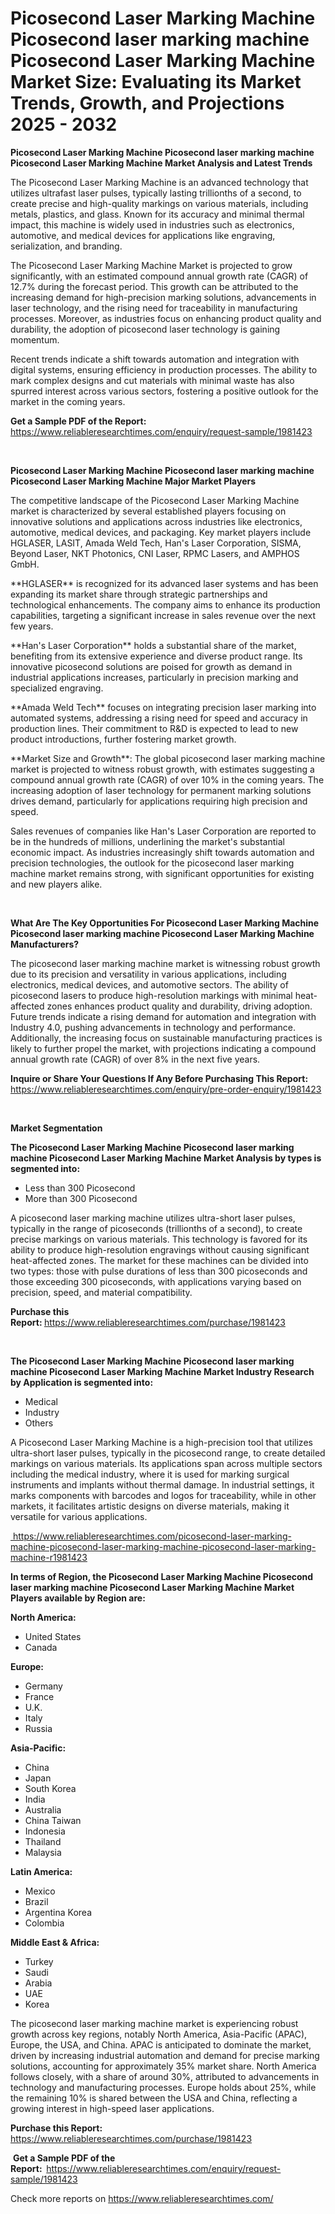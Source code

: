 <p><h1>Picosecond Laser Marking Machine
Picosecond laser marking machine
Picosecond Laser Marking Machine Market Size: Evaluating its Market Trends, Growth, and Projections 2025 - 2032</h1></p><p><strong>Picosecond Laser Marking Machine
Picosecond laser marking machine
Picosecond Laser Marking Machine Market Analysis and Latest Trends</strong></p>
<p><p>The Picosecond Laser Marking Machine is an advanced technology that utilizes ultrafast laser pulses, typically lasting trillionths of a second, to create precise and high-quality markings on various materials, including metals, plastics, and glass. Known for its accuracy and minimal thermal impact, this machine is widely used in industries such as electronics, automotive, and medical devices for applications like engraving, serialization, and branding.</p><p>The Picosecond Laser Marking Machine Market is projected to grow significantly, with an estimated compound annual growth rate (CAGR) of 12.7% during the forecast period. This growth can be attributed to the increasing demand for high-precision marking solutions, advancements in laser technology, and the rising need for traceability in manufacturing processes. Moreover, as industries focus on enhancing product quality and durability, the adoption of picosecond laser technology is gaining momentum.</p><p>Recent trends indicate a shift towards automation and integration with digital systems, ensuring efficiency in production processes. The ability to mark complex designs and cut materials with minimal waste has also spurred interest across various sectors, fostering a positive outlook for the market in the coming years.</p></p>
<p><strong>Get a Sample PDF of the Report:&nbsp;</strong> <a href="https://www.reliableresearchtimes.com/enquiry/request-sample/1981423?utm_campaign=2203&utm_medium=2&utm_source=Github&utm_content=ia&utm_term=28032025&utm_id=picosecond-laser-marking-machine-picosecond-laser-marking-machine-picosecond-laser-marking-machine">https://www.reliableresearchtimes.com/enquiry/request-sample/1981423</a></p>
<p>&nbsp;</p>
<p><strong>Picosecond Laser Marking Machine
Picosecond laser marking machine
Picosecond Laser Marking Machine Major Market Players</strong></p>
<p><p>The competitive landscape of the Picosecond Laser Marking Machine market is characterized by several established players focusing on innovative solutions and applications across industries like electronics, automotive, medical devices, and packaging. Key market players include HGLASER, LASIT, Amada Weld Tech, Han's Laser Corporation, SISMA, Beyond Laser, NKT Photonics, CNI Laser, RPMC Lasers, and AMPHOS GmbH.</p><p>**HGLASER** is recognized for its advanced laser systems and has been expanding its market share through strategic partnerships and technological enhancements. The company aims to enhance its production capabilities, targeting a significant increase in sales revenue over the next few years.</p><p>**Han's Laser Corporation** holds a substantial share of the market, benefiting from its extensive experience and diverse product range. Its innovative picosecond solutions are poised for growth as demand in industrial applications increases, particularly in precision marking and specialized engraving.</p><p>**Amada Weld Tech** focuses on integrating precision laser marking into automated systems, addressing a rising need for speed and accuracy in production lines. Their commitment to R&D is expected to lead to new product introductions, further fostering market growth.</p><p>**Market Size and Growth**: The global picosecond laser marking machine market is projected to witness robust growth, with estimates suggesting a compound annual growth rate (CAGR) of over 10% in the coming years. The increasing adoption of laser technology for permanent marking solutions drives demand, particularly for applications requiring high precision and speed.</p><p>Sales revenues of companies like Han's Laser Corporation are reported to be in the hundreds of millions, underlining the market's substantial economic impact. As industries increasingly shift towards automation and precision technologies, the outlook for the picosecond laser marking machine market remains strong, with significant opportunities for existing and new players alike.</p></p>
<p>&nbsp;</p>
<p><strong>What Are The Key Opportunities For Picosecond Laser Marking Machine
Picosecond laser marking machine
Picosecond Laser Marking Machine Manufacturers?</strong></p>
<p><p>The picosecond laser marking machine market is witnessing robust growth due to its precision and versatility in various applications, including electronics, medical devices, and automotive sectors. The ability of picosecond lasers to produce high-resolution markings with minimal heat-affected zones enhances product quality and durability, driving adoption. Future trends indicate a rising demand for automation and integration with Industry 4.0, pushing advancements in technology and performance. Additionally, the increasing focus on sustainable manufacturing practices is likely to further propel the market, with projections indicating a compound annual growth rate (CAGR) of over 8% in the next five years.</p></p>
<p><strong>Inquire or Share Your Questions If Any Before Purchasing This Report:</strong> <a href="https://www.reliableresearchtimes.com/enquiry/pre-order-enquiry/1981423?utm_campaign=2203&utm_medium=2&utm_source=Github&utm_content=ia&utm_term=28032025&utm_id=picosecond-laser-marking-machine-picosecond-laser-marking-machine-picosecond-laser-marking-machine">https://www.reliableresearchtimes.com/enquiry/pre-order-enquiry/1981423</a></p>
<p>&nbsp;</p>
<p><strong>Market Segmentation</strong></p>
<p><strong>The Picosecond Laser Marking Machine
Picosecond laser marking machine
Picosecond Laser Marking Machine Market Analysis by types is segmented into:</strong></p>
<p><ul><li>Less than 300 Picosecond</li><li>More than 300 Picosecond</li></ul></p>
<p><p>A picosecond laser marking machine utilizes ultra-short laser pulses, typically in the range of picoseconds (trillionths of a second), to create precise markings on various materials. This technology is favored for its ability to produce high-resolution engravings without causing significant heat-affected zones. The market for these machines can be divided into two types: those with pulse durations of less than 300 picoseconds and those exceeding 300 picoseconds, with applications varying based on precision, speed, and material compatibility.</p></p>
<p><strong>Purchase this Report:&nbsp;</strong><a href="https://www.reliableresearchtimes.com/purchase/1981423?utm_campaign=2203&utm_medium=2&utm_source=Github&utm_content=ia&utm_term=28032025&utm_id=picosecond-laser-marking-machine-picosecond-laser-marking-machine-picosecond-laser-marking-machine">https://www.reliableresearchtimes.com/purchase/1981423</a></p>
<p>&nbsp;</p>
<p><strong>The Picosecond Laser Marking Machine
Picosecond laser marking machine
Picosecond Laser Marking Machine Market Industry Research by Application is segmented into:</strong></p>
<p><ul><li>Medical</li><li>Industry</li><li>Others</li></ul></p>
<p><p>A Picosecond Laser Marking Machine is a high-precision tool that utilizes ultra-short laser pulses, typically in the picosecond range, to create detailed markings on various materials. Its applications span across multiple sectors including the medical industry, where it is used for marking surgical instruments and implants without thermal damage. In industrial settings, it marks components with barcodes and logos for traceability, while in other markets, it facilitates artistic designs on diverse materials, making it versatile for various applications.</p></p>
<p><a href="https://www.reliableresearchtimes.com/picosecond-laser-marking-machine-picosecond-laser-marking-machine-picosecond-laser-marking-machine-r1981423?utm_campaign=2203&utm_medium=2&utm_source=Github&utm_content=ia&utm_term=28032025&utm_id=picosecond-laser-marking-machine-picosecond-laser-marking-machine-picosecond-laser-marking-machine">&nbsp;https://www.reliableresearchtimes.com/picosecond-laser-marking-machine-picosecond-laser-marking-machine-picosecond-laser-marking-machine-r1981423</a></p>
<p><strong>In terms of Region, the Picosecond Laser Marking Machine
Picosecond laser marking machine
Picosecond Laser Marking Machine Market Players available by Region are:</strong></p>
<p>
    <p> <strong> North America: </strong>
        <ul>
            <li>United States</li>
            <li>Canada</li>
        </ul>
        </p> 
    <p> <strong> Europe: </strong>
        <ul>
            <li>Germany</li>
            <li>France</li>
            <li>U.K.</li>
            <li>Italy</li>
            <li>Russia</li>
        </ul>
        </p> 
    <p> <strong> Asia-Pacific: </strong>
        <ul>
            <li>China</li>
            <li>Japan</li>
            <li>South Korea</li>
            <li>India</li>
            <li>Australia</li>
            <li>China Taiwan</li>
            <li>Indonesia</li>
            <li>Thailand</li>
            <li>Malaysia</li>
        </ul>
        </p> 
    <p> <strong> Latin America: </strong>
        <ul>
            <li>Mexico</li>
            <li>Brazil</li>
            <li>Argentina Korea</li>
            <li>Colombia</li>
        </ul>
        </p> 
    <p> <strong> Middle East & Africa: </strong>
        <ul>
            <li>Turkey</li>
            <li>Saudi</li>
            <li>Arabia</li>
            <li>UAE</li>
            <li>Korea</li>
        </ul>
    </p>
    </p>
<p><p>The picosecond laser marking machine market is experiencing robust growth across key regions, notably North America, Asia-Pacific (APAC), Europe, the USA, and China. APAC is anticipated to dominate the market, driven by increasing industrial automation and demand for precise marking solutions, accounting for approximately 35% market share. North America follows closely, with a share of around 30%, attributed to advancements in technology and manufacturing processes. Europe holds about 25%, while the remaining 10% is shared between the USA and China, reflecting a growing interest in high-speed laser applications.</p></p>
<p><strong>Purchase this Report: </strong><a href="https://www.reliableresearchtimes.com/purchase/1981423?utm_campaign=2203&utm_medium=2&utm_source=Github&utm_content=ia&utm_term=28032025&utm_id=picosecond-laser-marking-machine-picosecond-laser-marking-machine-picosecond-laser-marking-machine">https://www.reliableresearchtimes.com/purchase/1981423</a></p>
<p>&nbsp;<strong>Get a Sample PDF of the Report:&nbsp;&nbsp;</strong><a href="https://www.reliableresearchtimes.com/enquiry/request-sample/1981423?utm_campaign=2203&utm_medium=2&utm_source=Github&utm_content=ia&utm_term=28032025&utm_id=picosecond-laser-marking-machine-picosecond-laser-marking-machine-picosecond-laser-marking-machine">https://www.reliableresearchtimes.com/enquiry/request-sample/1981423</a></p>
<p><strong></strong></p>
<p>Check more reports on <a href="https://www.reliableresearchtimes.com/?utm_campaign=2203&utm_medium=2&utm_source=Github&utm_content=ia&utm_term=28032025&utm_id=picosecond-laser-marking-machine-picosecond-laser-marking-machine-picosecond-laser-marking-machine">https://www.reliableresearchtimes.com/</a></p>